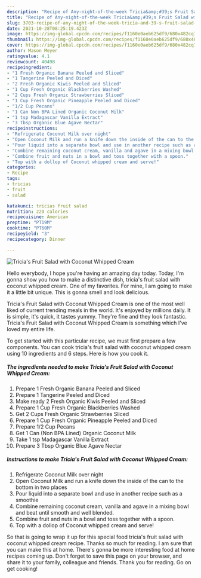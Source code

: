 ```yaml
---
description: "Recipe of Any-night-of-the-week Tricia&amp;#39;s Fruit Salad with Coconut Whipped Cream"
title: "Recipe of Any-night-of-the-week Tricia&amp;#39;s Fruit Salad with Coconut Whipped Cream"
slug: 3703-recipe-of-any-night-of-the-week-tricia-and-39-s-fruit-salad-with-coconut-whipped-cream
date: 2021-10-28T08:25:19.423Z
image: https://img-global.cpcdn.com/recipes/f1160e0aeb625df9/680x482cq70/tricias-fruit-salad-with-coconut-whipped-cream-recipe-main-photo.jpg
thumbnail: https://img-global.cpcdn.com/recipes/f1160e0aeb625df9/680x482cq70/tricias-fruit-salad-with-coconut-whipped-cream-recipe-main-photo.jpg
cover: https://img-global.cpcdn.com/recipes/f1160e0aeb625df9/680x482cq70/tricias-fruit-salad-with-coconut-whipped-cream-recipe-main-photo.jpg
author: Mason Meyer
ratingvalue: 4.1
reviewcount: 40498
recipeingredient:
- "1 Fresh Organic Banana Peeled and Sliced"
- "1 Tangerine Peeled and Diced"
- "2 Fresh Organic Kiwis Peeled and Sliced"
- "1 Cup Fresh Organic Blackberries Washed"
- "2 Cups Fresh Organic Strawberries Sliced"
- "1 Cup Fresh Organic Pineapple Peeled and Diced"
- "1/2 Cup Pecans"
- "1 Can Non BPA Lined Organic Coconut Milk"
- "1 tsp Madagascar Vanilla Extract"
- "3 Tbsp Organic Blue Agave Nectar"
recipeinstructions:
- "Refrigerate Coconut Milk over night"
- "Open Coconut Milk and run a knife down the inside of the can to the bottom in two places"
- "Pour liquid into a separate bowl and use in another recipe such as a smoothie"
- "Combine remaining coconut cream, vanilla and agave in a mixing bowl and beat until smooth and well blended."
- "Combine fruit and nuts in a bowl and toss together with a spoon."
- "Top with a dollop of Coconut whipped cream and serve!"
categories:
- Recipe
tags:
- tricias
- fruit
- salad

katakunci: tricias fruit salad 
nutrition: 220 calories
recipecuisine: American
preptime: "PT19M"
cooktime: "PT60M"
recipeyield: "3"
recipecategory: Dinner

---
```



![Tricia&#39;s Fruit Salad with Coconut Whipped Cream](https://img-global.cpcdn.com/recipes/f1160e0aeb625df9/680x482cq70/tricias-fruit-salad-with-coconut-whipped-cream-recipe-main-photo.jpg)

Hello everybody, I hope you're having an amazing day today. Today, I'm gonna show you how to make a distinctive dish, tricia&#39;s fruit salad with coconut whipped cream. One of my favorites. For mine, I am going to make it a little bit unique. This is gonna smell and look delicious.

Tricia&#39;s Fruit Salad with Coconut Whipped Cream is one of the most well liked of current trending meals in the world. It's enjoyed by millions daily. It is simple, it's quick, it tastes yummy. They're fine and they look fantastic. Tricia&#39;s Fruit Salad with Coconut Whipped Cream is something which I've loved my entire life.




To get started with this particular recipe, we must first prepare a few components. You can cook tricia&#39;s fruit salad with coconut whipped cream using 10 ingredients and 6 steps. Here is how you cook it.

<!--inarticleads1-->

##### The ingredients needed to make Tricia&#39;s Fruit Salad with Coconut Whipped Cream:

1. Prepare 1 Fresh Organic Banana Peeled and Sliced
1. Prepare 1 Tangerine Peeled and Diced
1. Make ready 2 Fresh Organic Kiwis Peeled and Sliced
1. Prepare 1 Cup Fresh Organic Blackberries Washed
1. Get 2 Cups Fresh Organic Strawberries Sliced
1. Prepare 1 Cup Fresh Organic Pineapple Peeled and Diced
1. Prepare 1/2 Cup Pecans
1. Get 1 Can (Non BPA Lined) Organic Coconut Milk
1. Take 1 tsp Madagascar Vanilla Extract
1. Prepare 3 Tbsp Organic Blue Agave Nectar




<!--inarticleads2-->

##### Instructions to make Tricia&#39;s Fruit Salad with Coconut Whipped Cream:

1. Refrigerate Coconut Milk over night
1. Open Coconut Milk and run a knife down the inside of the can to the bottom in two places
1. Pour liquid into a separate bowl and use in another recipe such as a smoothie
1. Combine remaining coconut cream, vanilla and agave in a mixing bowl and beat until smooth and well blended.
1. Combine fruit and nuts in a bowl and toss together with a spoon.
1. Top with a dollop of Coconut whipped cream and serve!




So that is going to wrap it up for this special food tricia&#39;s fruit salad with coconut whipped cream recipe. Thanks so much for reading. I am sure that you can make this at home. There's gonna be more interesting food at home recipes coming up. Don't forget to save this page on your browser, and share it to your family, colleague and friends. Thank you for reading. Go on get cooking!
